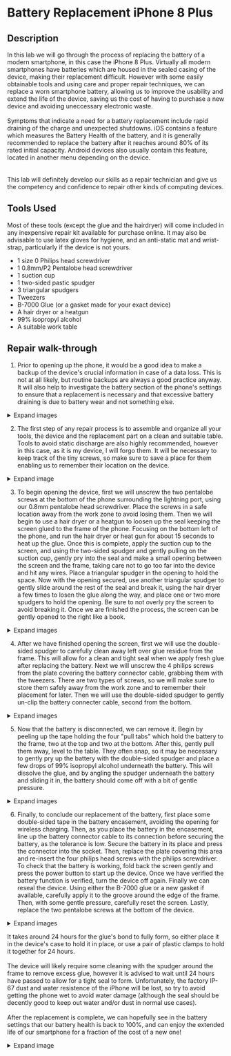 <h1>Battery Replacement iPhone 8 Plus</h1>

<h2>Description</h2>
In this lab we will go through the process of replacing the battery of a modern smartphone, in this case the iPhone 8 Plus. Virtually all modern smartphones have batteries which are housed in the sealed casing of the device, making their replacement difficult. However with some easily obtainable tools and using care and proper repair techniques, we can replace a worn smartphone battery, allowing us to improve the usability and extend the life of the device, saving us the cost of having to purchase a new device and avoiding uneccessary electronic waste. 
<br><br>Symptoms that indicate a need for a battery replacement include rapid draining of the charge and unexpected shutdowns. iOS contains a feature which measures the Battery Health of the battery, and it is generally recommended to replace the battery after it reaches around 80% of its rated initial capacity. Android devices also usually contain this feature, located in another menu depending on the device.</br>
<br><br>This lab will definitely develop our skills as a repair technician and give us the competency and confidence to repair other kinds of computing devices.
</br>

<h2>Tools Used</h2>

Most of these tools (except the glue and the hairdryer) will come included in any inexpensive repair kit available for purchase online. It may also be advisable to use latex gloves for hygiene, and an anti-static mat and wrist-strap, particularly if the device is not yours. 

- 1 size 0 Philips head screwdriver
- 1 0.8mm/P2 Pentalobe head screwdriver
- 1 suction cup 
- 1 two-sided pastic spudger
- 3 triangular spudgers
- Tweezers
- B-7000 Glue (or a gasket made for your exact device)
- A hair dryer or a heatgun
- 99% isopropyl alcohol
- A suitable work table

<h2>Repair walk-through</h2>

1. Prior to opening up the phone, it would be a good idea to make a backup of the device's crucial information in case of a data loss. This is not at all likely, but routine backups are always a good practice anyway. It will also help to investigate the battery section of the phone's settings to ensure that a replacement is necessary and that excessive battery draining is due to battery wear and not something else. 

<details>
  <summary>Expand images</summary>
  
  <img src="https://i.imgur.com/5P8sckm.png" height="80%" width="80%" />
  <img src="https://i.imgur.com/OquyDWm.png" height="80%" width="80%" />
  <img src="https://i.imgur.com/mFANiNF.png" height="80%" width="80%" />
  <img src="https://i.imgur.com/JnzF4tj.png" height="80%" width="80%" />
 </details>

2. The first step of any repair process is to assemble and organize all your tools, the device and the replacement part on a clean and suitable table. Tools to avoid static discharge are also highly recommended, however in this case, as it is my device, I will forgo them. It will be necessary to keep track of the tiny screws, so make sure to save a place for them enabling us to remember their location on the device.

<details>
  <summary>Expand image</summary>
<img src="https://i.imgur.com/ZLde4qI.jpg" height="80%" width="80%" />
  
</details>
 
 3. To begin opening the device, first we will unscrew the two pentalobe screws at the bottom of the phone surrounding the lightning port, using our 0.8mm pentalobe head screwdriver. Place the screws in a safe location away from the work zone to avoid losing them. Then we will begin to use a hair dryer or a heatgun to loosen up the seal keeping the screen glued to the frame of the phone. Focusing on the bottom left of the phone, and run the hair dryer or heat gun for about 15 seconds to heat up the glue. Once this is complete, apply the suction cup to the screen, and using the two-sided spudger and gently pulling on the suction cup, gently pry into the seal and make a small opening between the screen and the frame, taking care not to go too far into the device and hit any wires. Place a triangular spudger in the opening to hold the space. Now with the opening secured, use another triangular spudger to gently slide around the rest of the seal and break it, using the hair dryer a few times to losen the glue along the way, and place one or two more spudgers to hold the opening. Be sure to not overly pry the screen to avoid breaking it. Once we are finished the process, the screen can be gently opened to the right like a book. 

<details>
  <summary>Expand images</summary>
  
 <img src="https://i.imgur.com/g2UxIw3.jpg" height="80%" width="80%" />
 <img src="https://i.imgur.com/TKyLo25.jpg" height="80%" width="80%" />
 <img src="https://i.imgur.com/Sj5WHg2.jpg" height="80%" width="80%" />
 <img src="https://i.imgur.com/G0SoZuM.jpg" height="80%" width="80%" />
 <img src="https://i.imgur.com/amoGKT4.jpg" height="80%" width="80%" />
 <img src="https://i.imgur.com/2bdMAtv.jpg" height="80%" width="80%" />
 <img src="https://i.imgur.com/0WfQM8L.jpg" height="80%" width="80%" />
 <img src="https://i.imgur.com/g5zbv2M.jpg" height="80%" width="80%" />
 
 </details>
 
 4. After we have finished opening the screen, first we will use the double-sided spudger to carefully clean away left over glue residue from the frame. This will allow for a clean and tight seal when we apply fresh glue after replacing the battery. Next we will unscrew the 4 philips screws from the plate covering the battery connector cable, grabbing them with the tweezers. There are two types of screws, so we will make sure to store them safely away from the work zone and to remember their placement for later. Then we will use the double-sided spudger to gently un-clip the battery connecter cable, second from the bottom. 

<details>
  <summary>Expand images</summary>
  
  <img src="https://i.imgur.com/uLLp1Jf.jpg" height="80%" width="80%" />
  <img src="https://i.imgur.com/suHeJyr.jpg" height="80%" width="80%" />
  <img src="https://i.imgur.com/ykVC5Ic.jpg" height="80%" width="80%" />
 
 </details>
 
 5. Now that the battery is disconnected, we can remove it. Begin by peeling up the tape holding the four "pull tabs" which hold the battery to the frame, two at the top and two at the bottom. After this, gently pull them away, level to the table. They often snap, so it may be necessary to gently pry up the battery with the double-sided spudger and place a few drops of 99% isopropyl alcohol underneath the battery. This will dissolve the glue, and by angling the spudger underneath the battery and sliding it in, the battery should come off with a bit of gentle pressure. 
  
<details>
  
  <summary>Expand images</summary>
  
<img src="https://i.imgur.com/v5G0c1M.jpg" height="80%" width="80%" />
<img src="https://i.imgur.com/ONLluBq.jpg" height="80%" width="80%" />
<img src="https://i.imgur.com/icKAjrE.jpg" height="80%" width="80%" />
<img src="https://i.imgur.com/IUHZTug.jpg" height="80%" width="80%" />
<img src="https://i.imgur.com/vdpVP4O.jpg" height="80%" width="80%" />

</details>

6. Finally, to conclude our replacement of the battery, first place some double-sided tape in the battery encasement, avoiding the opening for wireless charging. Then, as you place the battery in the encasement, line up the battery connector cable to its connection before securing the battery, as the tolerance is low. Secure the battery in its place and press the connector into the socket. Then, replace the plate covering this area and re-insert the four philips head screws with the philips screwdriver. To check that the battery is working, fold back the screen gently and press the power button to start up the device. Once we have verified the battery function is verified, turn the device off again. Finally we can reseal the device. Using either the B-7000 glue or a new gasket if available, carefully apply it to the groove around the edge of the frame. Then, with some gentle pressure, carefully reset the screen. Lastly, replace the two pentalobe screws at the bottom of the device. 

<details>

  <summary>Expand images</summary>
  
  <img src="https://i.imgur.com/zXso8lT.jpg" height="80%" width="80%" />
  <img src="https://i.imgur.com/EmJbTXO.jpg" height="80%" width="80%" />
  <img src="https://i.imgur.com/8RHcsPj.jpg" height="80%" width="80%" />
  <img src="https://i.imgur.com/e8oM4lV.jpg" height="80%" width="80%" />
  <img src="https://i.imgur.com/FeOAMg7.jpg" height="80%" width="80%" />
  <img src="https://i.imgur.com/Xd5z3VP.jpeg" height="80%" width="80%" />
  
</details>

It takes around 24 hours for the glue's bond to fully form, so either place it in the device's case to hold it in place, or use a pair of plastic clamps to hold it together for 24 hours.</br>
<br>The device will likely require some cleaning with the spudger around the frame to remove excess glue, however it is advised to wait until 24 hours have passed to allow for a tight seal to form. Unfortunately, the factory IP-67 dust and water resistence of the iPhone will be lost, so try to avoid getting the phone wet to avoid water damage (although the seal should be decently good to keep out water and/or dust in normal use cases). </br>
<br>
After the replacement is complete, we can hopefully see in the battery settings that our battery health is back to 100%, and can enjoy the extended life of our smartphone for a fraction of the cost of a new one!</br>

<details>
  <summary>Expand image</summary>
  
  <img src="https://i.imgur.com/rctcBZR.png" height="80%" width="80%" />

</details>
